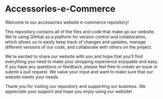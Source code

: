 # Accessories-e-Commerce
Welcome to our accessories website e-commerce repository!

This repository contains all of the files and code that make up our website. We're using GitHub as a platform for version control and collaboration, which allows us to easily keep track of changes and updates, manage different versions of our code, and collaborate with others on the project.

We're excited to share our website with you and hope that you'll find everything you need to make your shopping experience enjoyable and easy. If you have any questions or feedback, please feel free to create an issue or submit a pull request. We value your input and want to make sure that our website meets your needs.

Thank you for visiting our repository and supporting our business. We appreciate your support and hope you enjoy using our website!

